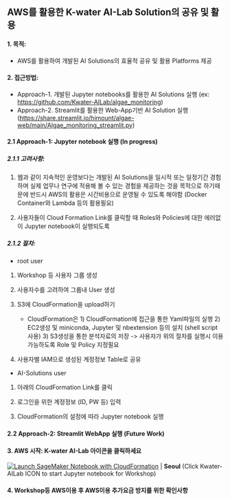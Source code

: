 ## AWS를 활용한 K-water AI-Lab Solution의 공유 및 활용

#### 1. 목적:

- AWS를 활용하여 개발된 AI Solutions의 효율적 공유 및 활용 Platforms 제공

#### 2. 접근방법:
- Approach-1. 개발된 Jupyter notebooks를 활용한 AI Solutions 실행 (ex: https://github.com/Kwater-AILab/algae_monitoring)
- Approach-2. Streamlit를 활용한 Web-App기반 AI Solution 실행 (https://share.streamlit.io/himount/algae-web/main/Algae_monitoring_streamlit.py)

#### 2.1 Approach-1: Jupyter notebook 실행 (In progress)

##### 2.1.1 고려사항:

1. 웹과 같이 지속적인 운영보다는 개발된 AI Solutions을 일시적 또는 일정기간 경험하며 실제 업무나 연구에 적용해 볼 수 있는 경험을 제공하는 것을 목적으로
   하기때문에 반드시 AWS의 활용은 시간비용으로 운영될 수 있도록 해야함 (Docker Container와 Lambda 등의 활용필요)
   
2. 사용자들이 Cloud Formation Link를 클릭할 때 Roles와 Policies에 대한 에러없이 Jupyter notebook이 실행되도록

##### 2.1.2 절차: 
* root user
1. Workshop 등 사용자 그룹 생성

2. 사용자수를 고려하여 그룹내 User 생성

3. S3에 CloudFormation을 upload하기
   - CloudFormation은 1) CloudFormation에 접근을 통한 Yaml파일의 실행
                      2) EC2생성 및 miniconda, Jupyter 및 nbextension 등의 설치 (shell script 사용)
                      3) S3생성을 통한 분석자료의 저장
    -> 사용자가 위의 절차를 실행시 이용가능하도록 Role 및 Policy 지정필요
   
4. 사용자별 IAM으로 생성된 계정정보 Table로 공유

* AI-Solutions user

1. 아래의 CloudFormation Link를 클릭

2. 로그인을 위한 계정정보 (ID, PW 등) 입력

3. CloudFormation의 설정에 따라 Jupyter notebook 실행

#### 2.2 Approach-2: Streamlit WebApp 실행 (Future Work)


#### 3. AWS 시작: K-water AI-Lab 아이콘을 클릭하세요

[![Launch SageMaker Notebook with CloudFormation](kwater_ailab.png)](https://console.aws.amazon.com/cloudformation/home?region=ap-northeast-2#/stacks/new?stackName=workshop-notebook&templateURL=https://kwaterailab1.s3.ap-northeast-2.amazonaws.com/template-kwater1.yaml) |
**Seoul** (Click Kwater-AILab ICON to start Jupyter notebook for Workshop) 

#### 4. Workshop등 AWS이용 후 AWS이용 추가요금 방지를 위한 확인사항
